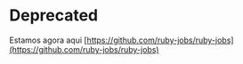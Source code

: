 # Deprecated

Estamos agora aqui [https://github.com/ruby-jobs/ruby-jobs](https://github.com/ruby-jobs/ruby-jobs)
